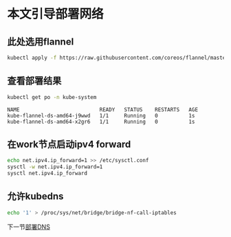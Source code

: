 # 本文引导部署网络

## 此处选用flannel

```bash
kubectl apply -f https://raw.githubusercontent.com/coreos/flannel/master/Documentation/kube-flannel.yml
```

## 查看部署结果

```bash
kubectl get po -n kube-system
```

```log
NAME                          READY   STATUS    RESTARTS   AGE
kube-flannel-ds-amd64-j9wwd   1/1     Running   0          1s
kube-flannel-ds-amd64-x2gr6   1/1     Running   0          1s
```

## 在work节点启动ipv4 forward

```bash
echo net.ipv4.ip_forward=1 >> /etc/sysctl.conf
sysctl -w net.ipv4.ip_forward=1
sysctl net.ipv4.ip_forward
```

## 允许kubedns

```bash
echo '1' > /proc/sys/net/bridge/bridge-nf-call-iptables
```

下一节[部署DNS](11-dns-addon.md)
